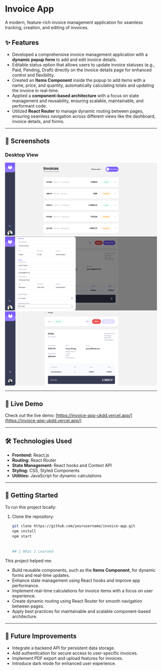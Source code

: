 # Invoice App

A modern, feature-rich invoice management application for seamless tracking, creation, and editing of invoices.

## ✨ Features

- Developed a comprehensive invoice management application with a **dynamic popup form** to add and edit invoice details.  
- Editable status option that allows users to update invoice statuses (e.g., Paid, Pending, Draft) directly on the invoice details page for enhanced control and flexibility.  
- Created an **Items Component** inside the popup to add items with a name, price, and quantity, automatically calculating totals and updating the invoice in real-time.  
- Applied a **component-based architecture** with a focus on state management and reusability, ensuring scalable, maintainable, and performant code.  
- Utilized **React Router** to manage dynamic routing between pages, ensuring seamless navigation across different views like the dashboard, invoice details, and forms.  

---

## 📸 Screenshots

### Desktop View  
![Homepage](src/utils/homepage.png) 
![Popupform](src/utils/popupform.png) 
![Invoice](src/utils/Invoice.png) 


---

## 🚀 Live Demo

Check out the live demo: [https://invoice-app-ukdd.vercel.app/](https://invoice-app-ukdd.vercel.app/)

---

## 🛠️ Technologies Used

- **Frontend:** React.js  
- **Routing:** React Router  
- **State Management:** React hooks and Context API  
- **Styling:** CSS, Styled Components    
- **Utilities:** JavaScript for dynamic calculations  

---

## 🔧 Getting Started

To run this project locally:

1. Clone the repository:
   ```bash
   git clone https://github.com/yourusername/invoice-app.git
   npm install
   npm start


   ## 📝 What I Learned

This project helped me:

- Build reusable components, such as the **Items Component**, for dynamic forms and real-time updates.
- Enhance state management using React hooks and improve app performance.
- Implement real-time calculations for invoice items with a focus on user experience.
- Create dynamic routing using React Router for smooth navigation between pages.
- Apply best practices for maintainable and scalable component-based architecture.

---

## 🔮 Future Improvements

- Integrate a backend API for persistent data storage.
- Add authentication for secure access to user-specific invoices.
- Implement PDF export and upload features for invoices.
- Introduce dark mode for enhanced user experience.
